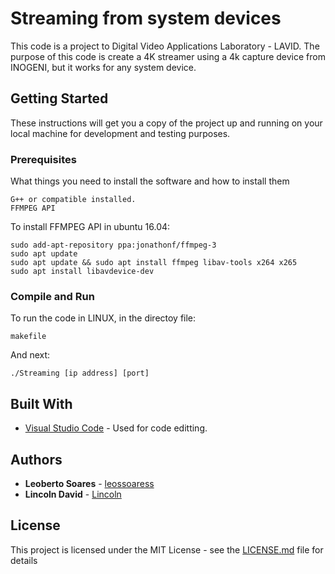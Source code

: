 # Streaming from system devices

This code is a project to Digital Video Applications Laboratory - LAVID. 
The purpose of this code is create a 4K streamer using a 4k capture device from INOGENI, but it works for any system device.

## Getting Started

These instructions will get you a copy of the project up and running on your local machine for development and testing purposes.

### Prerequisites

What things you need to install the software and how to install them

```
G++ or compatible installed.
FFMPEG API
```

To install FFMPEG API in ubuntu 16.04:

```
sudo add-apt-repository ppa:jonathonf/ffmpeg-3
sudo apt update
sudo apt update && sudo apt install ffmpeg libav-tools x264 x265
sudo apt install libavdevice-dev
```

### Compile and Run

To run the code in LINUX, in the directoy file:

```
makefile
```

And next:

```
./Streaming [ip address] [port]
```

## Built With

* [Visual Studio Code](https://code.visualstudio.com/) - Used for code editting.

## Authors

* **Leoberto Soares** - [leossoaress](https://github.com/leossoaress)
* **Lincoln David** - [Lincoln](http://lavid.ufpb.br/index.php/2015/10/23/lincoln-david/)

## License

This project is licensed under the MIT License - see the [LICENSE.md](LICENSE) file for details